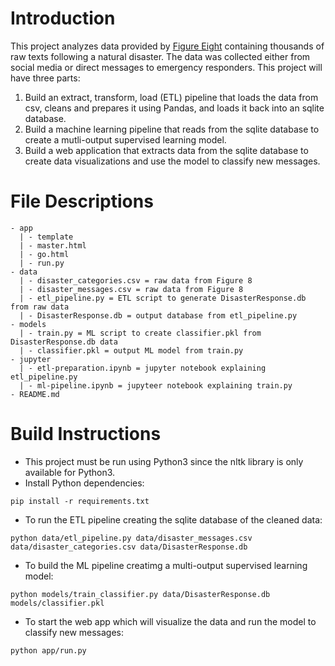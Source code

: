 # Introduction

This project analyzes data provided by [Figure Eight](https://appen.com/datasets/combined-disaster-response-data/) containing thousands of raw texts following a natural disaster. The data was collected either from social media or direct messages to emergency responders. This project will have three parts:

1. Build an extract, transform, load (ETL) pipeline that loads the data from csv, cleans and prepares it using Pandas, and loads it back into an sqlite database.
2. Build a machine learning pipeline that reads from the sqlite database to create a mutli-output supervised learning model.
3. Build a web application that extracts data from the sqlite database to create data visualizations and use the model to classify new messages.

# File Descriptions

```
- app
  | - template
  | - master.html
  | - go.html
  | - run.py
- data
  | - disaster_categories.csv = raw data from Figure 8
  | - disaster_messages.csv = raw data from Figure 8
  | - etl_pipeline.py = ETL script to generate DisasterResponse.db from raw data
  | - DisasterResponse.db = output database from etl_pipeline.py
- models
  | - train.py = ML script to create classifier.pkl from DisasterResponse.db data
  | - classifier.pkl = output ML model from train.py
- jupyter
  | - etl-preparation.ipynb = jupyter notebook explaining etl_pipeline.py
  | - ml-pipeline.ipynb = jupyteer notebook explaining train.py
- README.md
```

# Build Instructions

- This project must be run using Python3 since the nltk library is only available for Python3.
- Install Python dependencies:
```
pip install -r requirements.txt
```
- To run the ETL pipeline creating the sqlite database of the cleaned data:
```
python data/etl_pipeline.py data/disaster_messages.csv data/disaster_categories.csv data/DisasterResponse.db
```
- To build the ML pipeline creatimg a multi-output supervised learning model:
```
python models/train_classifier.py data/DisasterResponse.db models/classifier.pkl
```
- To start the web app which will visualize the data and run the model to classify new messages:
```
python app/run.py
```
